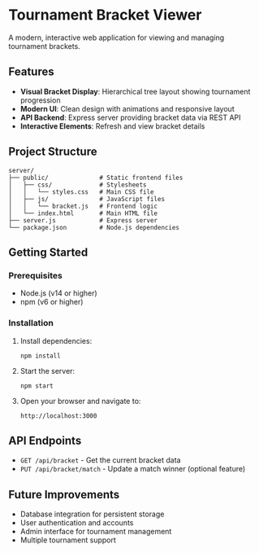 # Tournament Bracket Viewer

A modern, interactive web application for viewing and managing tournament brackets.

## Features

- **Visual Bracket Display**: Hierarchical tree layout showing tournament progression
- **Modern UI**: Clean design with animations and responsive layout
- **API Backend**: Express server providing bracket data via REST API
- **Interactive Elements**: Refresh and view bracket details

## Project Structure

```
server/
├── public/              # Static frontend files
│   ├── css/             # Stylesheets
│   │   └── styles.css   # Main CSS file
│   ├── js/              # JavaScript files
│   │   └── bracket.js   # Frontend logic
│   └── index.html       # Main HTML file
├── server.js            # Express server
└── package.json         # Node.js dependencies
```

## Getting Started

### Prerequisites

- Node.js (v14 or higher)
- npm (v6 or higher)

### Installation

1. Install dependencies:
   ```
   npm install
   ```

2. Start the server:
   ```
   npm start
   ```

3. Open your browser and navigate to:
   ```
   http://localhost:3000
   ```

## API Endpoints

- `GET /api/bracket` - Get the current bracket data
- `PUT /api/bracket/match` - Update a match winner (optional feature)

## Future Improvements

- Database integration for persistent storage
- User authentication and accounts
- Admin interface for tournament management
- Multiple tournament support
